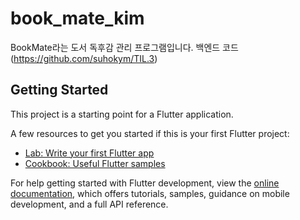 # book_mate_kim

BookMate라는 도서 독후감 관리 프로그램입니다.
백엔드 코드 (https://github.com/suhokym/TIL.3)

## Getting Started

This project is a starting point for a Flutter application.

A few resources to get you started if this is your first Flutter project:

- [Lab: Write your first Flutter app](https://docs.flutter.dev/get-started/codelab)
- [Cookbook: Useful Flutter samples](https://docs.flutter.dev/cookbook)

For help getting started with Flutter development, view the
[online documentation](https://docs.flutter.dev/), which offers tutorials,
samples, guidance on mobile development, and a full API reference.
